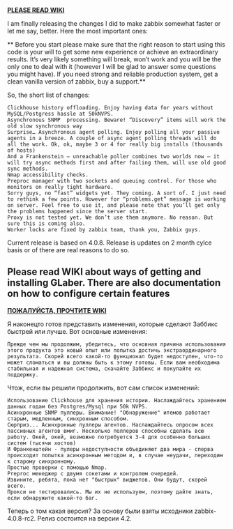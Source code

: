 **[PLEASE READ WIKI](https://gitlab.com/mikler/glaber/wikis/home)**

I am finally releasing the changes I did to make zabbix somewhat faster or let me say, better. Here the most important ones:

**  Before you start please make sure that the right reason to start using this code is your will to get some new experience or achieve an extraordinary results. It’s very likely something will break, won’t work and you will be the only one to deal with it (however I will be glad to answer some questions you might have). If you need strong and reliable production system, get a clean vanilla version of zabbix, buy a support.**

So, the short list of changes:

    Clickhouse history offloading. Enjoy having data for years without MySQL/Postgress hassle at 50kNVPS.
    Asynchronous SNMP  processing. Beware! “Discovery” items will work the old slow synchronous way
    Surprise… Asynchronous agent polling. Enjoy polling all your passive agents in a breeze. A couple of async agent polling threads will do all the work. Ok, ok, maybe 3 or 4 for really big installs (thousands of hosts)
    And a Frankenstein – unreachable poller combines two worlds now – it will try async methods first and after failing them, will use old good sync methods.
    Nmap accessibility checks. 
    Preproc manager with two sockets and queuing control. For those who monitors on really tight hardware.
    Sorry guys, no “fast” widgets yet. They coming. A sort of. I just need to rethink a few points. However for “problems.get” message is working on server. Feel free to use it, and please note that you’ll get only the problems happened since the server start.
    Proxy is not tested yet. We don’t use them anymore. No reason. But sure this is coming also.
    Worker locks are fixed by zabbix team, thank you, Zabbix guys.

Current release is based on 4.0.8. Release is updates on 2 month cylce basis or of there are real reasons to do so.


Please read WIKI about ways of getting and installing GLaber.
There are also documentation on how to configure certain features
---
**[ПОЖАЛУЙСТА, ПРОЧТИТЕ WIKI](https://gitlab.com/mikler/glaber/wikis/home)**

Я наконецто готов представить изменения, которые сделают Заббикс быстрей или лучше.
Вот основные изменения:
~~~~
Прежде чем мы продолжим, убедитесь, что основная причина использования этого продукта это новый опыт или попытка достичь экстраординарного результата. Скорей всего какой-то функционал будет недоступен, что-то может сломаться и вы должны быть к этому готовы. Если вам необходима стабильная и надежная система, скачайте Заббикс и покупайте их поддержку.
~~~~
Чтож, если вы решили продолжить, вот сам список изменений:
~~~~
Использование Clickhouse для хранения истории. Наслаждайтесь хранением данных годам без Postgres/Mysql при 50k NVPS.
Асинхронные SNMP пуллеры. Внимание! "Обнаружение" итемов работает старым, медленным, синхронным способом.
Сюрприз... Асинхронные пуллеры агентов. Наслаждайтесь опросом всех пассивных агентов вмиг. Несколько поллеров способны сделать всю работу. Окей, окей, возможно потребуется 3-4 для особенно больших систем (тысячи хостов)
И Франкенштейн - пулеры недоступности объединяют два мира - сперва происходит попытка асинхронным методом и, в случае неудачи, переходим к старому синхронному.
Простые проверки с помощью Nmap. 
Preproc менеджер с двумя сокетами и контролем очередей.
Извините, ребята, пока нет "быстрых" виджетов. Они будут, скорей всего.
Прокси не тестировались. Мы их не используем, поэтому дайте знать, если обнаружите какой-то баг.
~~~~
Теперь о том какая версия?
За основу были взяты исходники zabbix-4.0.8-rc2. Релиз состоится на версии 4.2.
